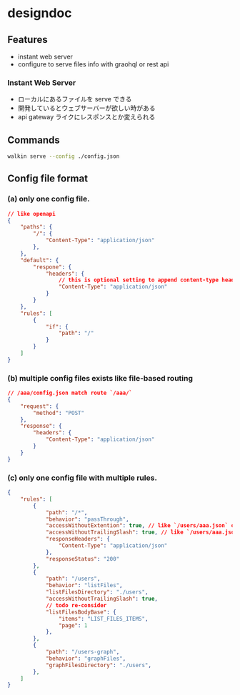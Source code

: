 # designdoc
## Features
- instant web server
- configure to serve files info with graohql or rest api

### Instant Web Server
- ローカルにあるファイルを serve できる
- 開発しているとウェブサーバーが欲しい時がある
- api gateway ライクにレスポンスとか変えられる

## Commands
```bash
walkin serve --config ./config.json
```

## Config file format
### (a) only one config file.
```json
// like openapi
{
    "paths": {
        "/": {
            "Content-Type": "application/json"
        },
    },
    "default": {
        "respone": {
            "headers": {
                // this is optional setting to append content-type header to response.
                "Content-Type": "application/json"
            }
        }
    },
    "rules": [
        {
            "if": {
                "path": "/"
            }
        }
    ]
}
```

### (b) multiple config files exists like file-based routing
```json
// /aaa/config.json match route `/aaa/`
{
    "request": {
        "method": "POST"
    },
    "response": {
        "headers": {
            "Content-Type": "application/json"
        }
    }
}
```

### (c) only one config file with multiple rules.
```json
{
    "rules": [
        {
            "path": "/*",
            "behavior": "passThrough",
            "accessWithoutExtention": true, // like `/users/aaa.json` or `/users/aaa/`
            "accessWithoutTrailingSlash": true, // like `/users/aaa.json` or `/users/aaa`. if accessWithoutExtention is false, this also do not work.
            "responseHeaders": {
                "Content-Type": "application/json"
            },
            "responseStatus": "200"
        },
        {
            "path": "/users",
            "behavior": "listFiles",
            "listFilesDirectory": "./users",
            "accessWithoutTrailingSlash": true,
            // todo re-consider
            "listFilesBodyBase": {
                "items": "LIST_FILES_ITEMS",
                "page": 1
            },
        },
        {
            "path": "/users-graph",
            "behavior": "graphFiles",
            "graphFilesDirectory": "./users",
        },
    ]
}
```